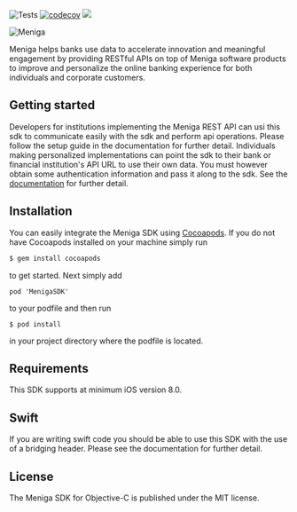 ![Tests](https://github.com/meniga/mobile-sdk-ios/workflows/Tests/badge.svg)
[![codecov](https://codecov.io/gh/meniga/mobile-sdk-ios/branch/master/graph/badge.svg?token=rkF6XQrAJa)](https://codecov.io/gh/meniga/mobile-sdk-ios)
[![](https://img.shields.io/cocoapods/v/MenigaSDK.svg?style=flat)](https://cocoapods.org/pods/MenigaSDK)

![Meniga](https://github.com/meniga/mobile-sdk-ios/raw/master/logo.png)

Meniga helps banks use data to accelerate innovation and meaningful engagement by providing RESTful APIs on top of Meniga software products to improve and personalize the online banking experience for both individuals and corporate customers.

## Getting started
Developers for institutions implementing the Meniga REST API can usi this sdk to communicate easily with the sdk and perform api operations. Please follow the setup guide in the documentation for further detail. Individuals making personalized implementations can point the sdk to their bank or financial institution's API URL to use their own data. You must however obtain some authentication information and pass it along to the sdk. See the [documentation](https://meniga.github.io/mobile-sdk-ios/) for further detail.

## Installation

You can easily integrate the Meniga SDK using [Cocoapods](http://cocoapods.org). If you do not have Cocoapods installed on your machine simply run

```bash
$ gem install cocoapods
```

to get started. Next simply add

```
pod 'MenigaSDK'
```

to your podfile and then run

```
$ pod install
```

in your project directory where the podfile is located.

## Requirements
This SDK supports at minimum iOS version 8.0.

## Swift
If you are writing swift code you should be able to use this SDK with the use of a bridging header. Please see the documentation for further detail.

## License
The Meniga SDK for Objective-C is published under the MIT license.
